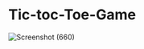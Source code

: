 # Tic-toc-Toe-Game
![Screenshot (660)](https://github.com/Geetanshi-jain/Tic-toc-Toe-Game/assets/144001502/e74936fc-1671-4c1e-bbe9-c6f41787672b)
